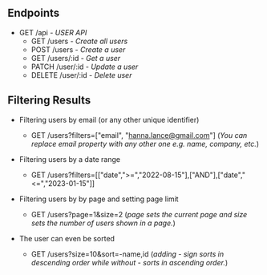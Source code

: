 ## Endpoints

- GET /api - _USER API_
    - GET /users - _Create all users_
    - POST /users - _Create a user_
    - GET /users/:id - _Get a user_
    - PATCH /user/:id - _Update a user_
    - DELETE /user/:id - _Delete user_

## Filtering Results
- Filtering users by email (or any other unique identifier)
    - GET /users?filters=["email", "hanna.lance@gmail.com"] (_You can replace email property with any other one e.g. name, company, etc._)
    
- Filtering users by a date range
    - GET /users?filters=[["date",">=","2022-08-15"],["AND"],["date","<=","2023-01-15"]]

- Filtering users by by page and setting page limit
    - GET /users?page=1&size=2 (_page sets the current page and size sets the number of users shown in a page._)

- The user can even be sorted
    - GET /users?size=10&sort=-name,id (_adding - sign sorts in descending order while without - sorts in ascending order._)